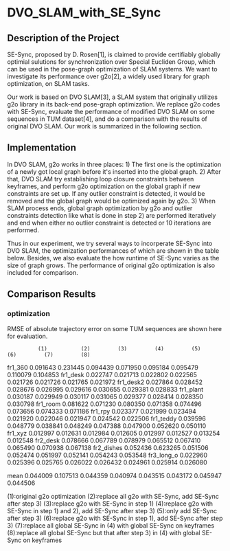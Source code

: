 # DVO_SLAM_with_SE_Sync

## Description of the Project
SE-Sync, proposed by D. Rosen[1], is claimed to provide certifiably globally optimial sulutions for synchronization over Special Eucliden Group, which can be used in the pose-graph optimization of SLAM systems. We want to investigate its performance over g2o[2], a widely used library for graph optimization, on SLAM tasks.  

Our work is based on DVO SLAM[3], a SLAM system that originally utilizes g2o library in its back-end pose-graph optimization. We replace g2o codes with SE-Sync, evaluate the performance of modified DVO SLAM on some sequences in TUM dataset[4], and do a comparison with the results of original DVO SLAM. Our work is summarized in the following section. 

## Implementation 
In DVO SLAM, g2o works in three places: 1) The first one is the optimization of a newly got local graph before it's inserted into the global graph. 2) After that, DVO SLAM try establishing loop closure constraints between keyframes, and perform g2o optimization on the global graph if new constraints are set up. If any outlier constraint is detected, it would be removed and the global graph would be optimized again by g2o. 3) When SLAM process ends, global graph optimization by g2o and outlier constraints detection like what is done in step 2) are performed iteratively and end when either no outlier constraint is detected or 10 iterations are performed. 

Thus in our experiment, we try several ways to incorperate SE-Sync into DVO SLAM, the optimization performances of which are shown in the table below. Besides, we also evaluate the how runtime of SE-Sync varies as the size of graph grows. The performance of  original g2o optimization is also included for comparison.

## Comparison Results
### optimization
RMSE of absolute trajectory error on some TUM sequences are shown here for evaluation. 

		      (1)		    (2)		    (3)		    (4)		    (5)		    (6)		    (7)		    (8)	
fr1_360		0.091643	0.231445	0.094439	0.071950	0.095184	0.095479	0.110079	0.104853
fr1_desk	0.022747	0.021713	0.022802	0.022565	0.021726	0.021726	0.021765	0.021972
fr1_desk2	0.027864	0.028452	0.028676	0.026995	0.029616	0.030655	0.029381	0.028833
fr1_plant	0.030187	0.029949	0.030117	0.031065	0.029377	0.028414	0.028350	0.030798
fr1_room	0.081622	0.071230	0.080350	0.071358	0.074496	0.073656	0.074333	0.071186
fr1_rpy		0.023377	0.021999	0.023494	0.021920	0.022046	0.021947	0.024542	0.022506
fr1_teddy	0.039596	0.048779	0.038841	0.048249	0.047388	0.047900	0.052620	0.050110
fr1_xyz		0.012997	0.012631	0.012984	0.012605	0.012997	0.012527	0.013254	0.012548
fr2_desk	0.078666	0.067789	0.078979	0.065512	0.067410	0.065490	0.070938	0.067138
fr2_dishes	0.052436	0.623265	0.051506	0.052474	0.051997	0.052141	0.054243	0.053548
fr3_long_o	0.022960	0.025396	0.025765	0.026022	0.026432	0.024961	0.025914	0.026080

mean		0.044009	0.107513	0.044359	0.040974	0.043515	0.043172	0.045947	0.044506

		
(1):original g2o optimization
(2):replace all g2o with SE-Sync, add SE-Sync after step 3)
(3):replace g2o with SE-Sync in step 1) 
(4):replace g2o with SE-Sync in step 1) and 2), add SE-Sync after step 3)
(5):only add SE-Sync after step 3)
(6):replace g2o with SE-Sync in step 1), add SE-Sync after step 3)
(7):replace all global SE-Sync in (4) with global SE-Sync on keyframes
(8):replace all global SE-Sync but that after step 3) in (4) with global SE-Sync on keyframes
